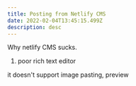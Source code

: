 ```yaml
---
title: Posting from Netlify CMS
date: 2022-02-04T13:45:15.499Z
description: desc
---
```

Why netlify CMS sucks. 

1. poor rich text editor

it doesn't support image pasting, preview